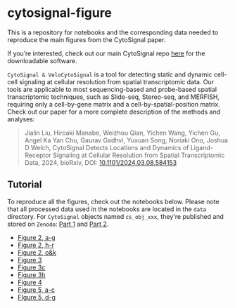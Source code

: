 # cytosignal-figure

This is a repository for notebooks and the corresponding data needed to reproduce the main figures from the CytoSignal paper.

If you’re interested, check out our main CytoSignal repo [here](https://github.com/welch-lab/cytosignal) for the downloadable software.

`CytoSignal & VeloCytoSignal` is a tool for detecting static and dynamic cell-cell signaling at cellular resolution from spatial transcriptomic data. Our tools are applicable to most sequencing-based and probe-based spatial transcriptomic techniques, such as Slide-seq, Stereo-seq, and MERFISH, requiring only a cell-by-gene matrix and a cell-by-spatial-position matrix.
Check out our paper for a more complete description of the methods and analyses:

>Jialin Liu, Hiroaki Manabe, Weizhou Qian, Yichen Wang, Yichen Gu, Angel Ka Yan Chu, Gaurav Gadhvi, Yuxuan Song, Noriaki Ono, Joshua D Welch, CytoSignal Detects Locations and Dynamics of Ligand-Receptor Signaling at Cellular Resolution from Spatial Transcriptomic Data, 2024, bioRxiv, DOI: [10.1101/2024.03.08.584153](https://doi.org/10.1101/2024.03.08.584153)

## Tutorial
To reproduce all the figures, check out the notebooks below. Please note that all processed data used in the notebooks are located in the `data` directory.
For `CytoSignal` objects named `cs_obj_xxx`, they're published and stored on `Zenodo`: [Part 1](doi.org/10.5281/zenodo.14934588) and [Part 2](doi.org/10.5281/zenodo.14941008).

* [Figure 2, a-g](https://htmlpreview.github.io/?https://github.com/skpalan/cytosignal-figure/blob/main/notebooks/Figure_2a-2g.html)
* [Figure 2, h-r](https://htmlpreview.github.io/?https://github.com/skpalan/cytosignal-figure/blob/main/notebooks/Figure_2h-2r.html)
* [Figure 2, o&k](https://htmlpreview.github.io/?https://github.com/skpalan/cytosignal-figure/blob/main/notebooks/Figure_2o&2k.html)
* [Figure 3](https://htmlpreview.github.io/?https://github.com/skpalan/cytosignal-figure/blob/main/notebooks/Figure_3.html)
* [Figure 3c](https://htmlpreview.github.io/?https://github.com/skpalan/cytosignal-figure/blob/main/notebooks/Figure_3c.html)
* [Figure 3h](https://htmlpreview.github.io/?https://github.com/skpalan/cytosignal-figure/blob/main/notebooks/Figure_3h.html)
* [Figure 4](https://htmlpreview.github.io/?https://github.com/skpalan/cytosignal-figure/blob/main/notebooks/Figure_4.html)
* [Figure 5, a-c](https://htmlpreview.github.io/?https://github.com/skpalan/cytosignal-figure/blob/main/notebooks/Figure_5a-5c.html)
* [FIgure 5, d-g](https://htmlpreview.github.io/?https://github.com/skpalan/cytosignal-figure/blob/main/notebooks/Figure_5d-g.html)
